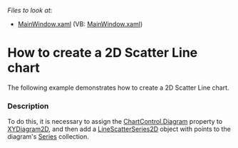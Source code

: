 <!-- default file list -->
*Files to look at*:

* [MainWindow.xaml](./CS/ScatterLine2DChart/MainWindow.xaml) (VB: [MainWindow.xaml](./VB/ScatterLine2DChart/MainWindow.xaml))
<!-- default file list end -->
# How to create a 2D  Scatter Line chart

The following example demonstrates how to create a 2D Scatter Line chart.

### Description

To do this, it is necessary to assign the [ChartControl.Diagram](https://docs.devexpress.com/WPF/DevExpress.Xpf.Charts.ChartControl.Diagram?p=netframework) property to [XYDiagram2D](https://docs.devexpress.com/WPF/DevExpress.Xpf.Charts.XYDiagram2D?p=netframework), and then add a [LineScatterSeries2D](https://docs.devexpress.com/WPF/DevExpress.Xpf.Charts.LineScatterSeries2D?p=netframework) object with points to the diagram's [Series](https://docs.devexpress.com/WPF/DevExpress.Xpf.Charts.Diagram.Series?p=netframework) collection.
